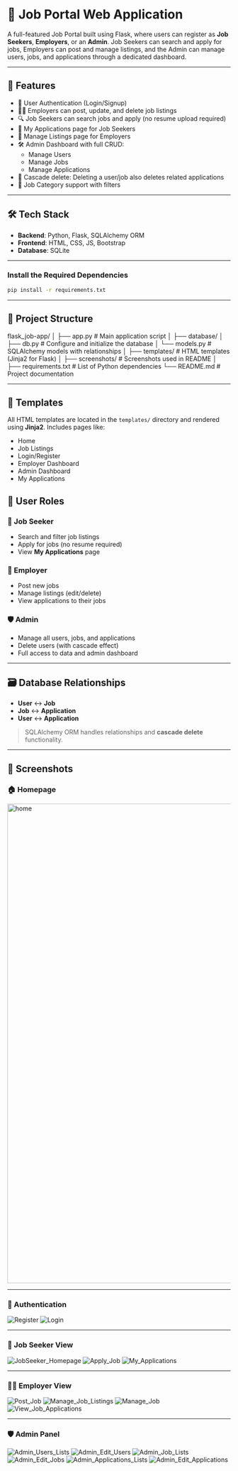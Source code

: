 # 🧳 Job Portal Web Application

A full-featured Job Portal built using Flask, where users can register as **Job Seekers**, **Employers**, or an **Admin**. Job Seekers can search and apply for jobs, Employers can post and manage listings, and the Admin can manage users, jobs, and applications through a dedicated dashboard.

---

## 🔧 Features

- 🔐 User Authentication (Login/Signup)
- 👷‍♂️ Employers can post, update, and delete job listings
- 🔍 Job Seekers can search jobs and apply (no resume upload required)
- 📁 My Applications page for Job Seekers
- 🧾 Manage Listings page for Employers
- 🛠️ Admin Dashboard with full CRUD:
  - Manage Users
  - Manage Jobs
  - Manage Applications
- 🧹 Cascade delete: Deleting a user/job also deletes related applications
- 📂 Job Category support with filters

---

## 🛠️ Tech Stack

- **Backend**: Python, Flask, SQLAlchemy ORM
- **Frontend**: HTML, CSS, JS, Bootstrap
- **Database**: SQLite

---

### Install the Required Dependencies
```bash
pip install -r requirements.txt
```

---

## 📁 Project Structure

flask_job-app/ │ ├── app.py # Main application script │ ├── database/ │ ├── db.py # Configure and initialize the database │ └── models.py # SQLAlchemy models with relationships │ ├── templates/ # HTML templates (Jinja2 for Flask) │ ├── screenshots/ # Screenshots used in README │ ├── requirements.txt # List of Python dependencies └── README.md # Project documentation

---

## 📁 Templates

All HTML templates are located in the `templates/` directory and rendered using **Jinja2**. Includes pages like:

- Home  
- Job Listings  
- Login/Register  
- Employer Dashboard  
- Admin Dashboard  
- My Applications  

## 👥 User Roles

### 🔹 Job Seeker
- Search and filter job listings  
- Apply for jobs (no resume required)  
- View **My Applications** page  

### 🔸 Employer
- Post new jobs  
- Manage listings (edit/delete)  
- View applications to their jobs  

### 🛡️ Admin
- Manage all users, jobs, and applications  
- Delete users (with cascade effect)  
- Full access to data and admin dashboard  

---

## 🗃️ Database Relationships

- **User** ↔ **Job**  
- **Job** ↔ **Application**  
- **User** ↔ **Application**  

> SQLAlchemy ORM handles relationships and **cascade delete** functionality.

---

## 📸 Screenshots

### 🏠 Homepage
<img width="1920" height="1080" alt="home" src="https://github.com/user-attachments/assets/c1ed45c2-e6fc-406b-8de2-05b4ecc15e96" />


---

### 🔐 Authentication
![Register](screenshots/register.png)
![Login](screenshots/login.png)

---

### 👤 Job Seeker View
![JobSeeker_Homepage](screenshots/jobSeeker_home.png)
![Apply_Job](screenshots/apply_job.png)
![My_Applications](screenshots/my_applications.png)

---

### 🧑‍💼 Employer View
![Post_Job](screenshots/post_job.png)
![Manage_Job_Listings](screenshots/manage_job_listings.png)
![Manage_Job](screenshots/edit_job.png)
![View_Job_Applications](screenshots/view_job_applications.png)

---

### 🛡️ Admin Panel
![Admin_Users_Lists](screenshots/admin_users.png)
![Admin_Edit_Users](screenshots/admin_edit_users.png)
![Admin_Job_Lists](screenshots/admin_jobs.png)
![Admin_Edit_Jobs](screenshots/admin_edit_jobs.png)
![Admin_Applications_Lists](screenshots/admin_applications.png)
![Admin_Edit_Applications](screenshots/admin_edit_applications.png)

